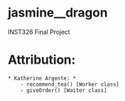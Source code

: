 # jasmine__dragon
INST326 Final Project

# Attribution:
    * Katherine Argente: *
        - recommend_tea() [Worker class] 
        - giveOrder() [Waiter class] 
